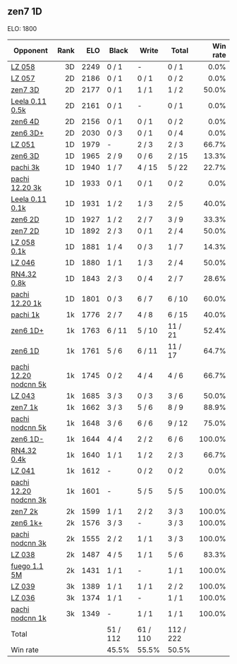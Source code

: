 ## zen7 1D ##

ELO: 1800

Opponent | Rank | ELO | Black | Write | Total | Win rate
---------|-----:|----:|-------|-------|-------|-------:
[LZ 058](LZ%20058.md) | 3D | 2249 | 0 / 1 | - | 0 / 1 | 0.0%
[LZ 057](LZ%20057.md) | 2D | 2186 | 0 / 1 | 0 / 1 | 0 / 2 | 0.0%
[zen7 3D](zen7%203D.md) | 2D | 2177 | 0 / 1 | 1 / 1 | 1 / 2 | 50.0%
[Leela 0.11 0.5k](Leela%200.11%200.5k.md) | 2D | 2161 | 0 / 1 | - | 0 / 1 | 0.0%
[zen6 4D](zen6%204D.md) | 2D | 2156 | 0 / 1 | 0 / 1 | 0 / 2 | 0.0%
[zen6 3D+](zen6%203D+.md) | 2D | 2030 | 0 / 3 | 0 / 1 | 0 / 4 | 0.0%
[LZ 051](LZ%20051.md) | 1D | 1979 | - | 2 / 3 | 2 / 3 | 66.7%
[zen6 3D](zen6%203D.md) | 1D | 1965 | 2 / 9 | 0 / 6 | 2 / 15 | 13.3%
[pachi 3k](pachi%203k.md) | 1D | 1940 | 1 / 7 | 4 / 15 | 5 / 22 | 22.7%
[pachi 12.20 3k](pachi%2012.20%203k.md) | 1D | 1933 | 0 / 1 | 0 / 1 | 0 / 2 | 0.0%
[Leela 0.11 0.1k](Leela%200.11%200.1k.md) | 1D | 1931 | 1 / 2 | 1 / 3 | 2 / 5 | 40.0%
[zen6 2D](zen6%202D.md) | 1D | 1927 | 1 / 2 | 2 / 7 | 3 / 9 | 33.3%
[zen7 2D](zen7%202D.md) | 1D | 1892 | 2 / 3 | 0 / 1 | 2 / 4 | 50.0%
[LZ 058 0.1k](LZ%20058%200.1k.md) | 1D | 1881 | 1 / 4 | 0 / 3 | 1 / 7 | 14.3%
[LZ 046](LZ%20046.md) | 1D | 1880 | 1 / 1 | 1 / 3 | 2 / 4 | 50.0%
[RN4.32 0.8k](RN4.32%200.8k.md) | 1D | 1843 | 2 / 3 | 0 / 4 | 2 / 7 | 28.6%
[pachi 12.20 1k](pachi%2012.20%201k.md) | 1D | 1801 | 0 / 3 | 6 / 7 | 6 / 10 | 60.0%
[pachi 1k](pachi%201k.md) | 1k | 1776 | 2 / 7 | 4 / 8 | 6 / 15 | 40.0%
[zen6 1D+](zen6%201D+.md) | 1k | 1763 | 6 / 11 | 5 / 10 | 11 / 21 | 52.4%
[zen6 1D](zen6%201D.md) | 1k | 1761 | 5 / 6 | 6 / 11 | 11 / 17 | 64.7%
[pachi 12.20 nodcnn 5k](pachi%2012.20%20nodcnn%205k.md) | 1k | 1745 | 0 / 2 | 4 / 4 | 4 / 6 | 66.7%
[LZ 043](LZ%20043.md) | 1k | 1685 | 3 / 3 | 0 / 3 | 3 / 6 | 50.0%
[zen7 1k](zen7%201k.md) | 1k | 1662 | 3 / 3 | 5 / 6 | 8 / 9 | 88.9%
[pachi nodcnn 5k](pachi%20nodcnn%205k.md) | 1k | 1648 | 3 / 6 | 6 / 6 | 9 / 12 | 75.0%
[zen6 1D-](zen6%201D-.md) | 1k | 1644 | 4 / 4 | 2 / 2 | 6 / 6 | 100.0%
[RN4.32 0.4k](RN4.32%200.4k.md) | 1k | 1640 | 1 / 1 | 1 / 2 | 2 / 3 | 66.7%
[LZ 041](LZ%20041.md) | 1k | 1612 | - | 0 / 2 | 0 / 2 | 0.0%
[pachi 12.20 nodcnn 3k](pachi%2012.20%20nodcnn%203k.md) | 1k | 1601 | - | 5 / 5 | 5 / 5 | 100.0%
[zen7 2k](zen7%202k.md) | 2k | 1599 | 1 / 1 | 2 / 2 | 3 / 3 | 100.0%
[zen6 1k+](zen6%201k+.md) | 2k | 1576 | 3 / 3 | - | 3 / 3 | 100.0%
[pachi nodcnn 3k](pachi%20nodcnn%203k.md) | 2k | 1555 | 2 / 2 | 1 / 1 | 3 / 3 | 100.0%
[LZ 038](LZ%20038.md) | 2k | 1487 | 4 / 5 | 1 / 1 | 5 / 6 | 83.3%
[fuego 1.1 5M](fuego%201.1%205M.md) | 2k | 1431 | 1 / 1 | - | 1 / 1 | 100.0%
[LZ 039](LZ%20039.md) | 3k | 1389 | 1 / 1 | 1 / 1 | 2 / 2 | 100.0%
[LZ 036](LZ%20036.md) | 3k | 1374 | 1 / 1 | - | 1 / 1 | 100.0%
[pachi nodcnn 1k](pachi%20nodcnn%201k.md) | 3k | 1349 | - | 1 / 1 | 1 / 1 | 100.0%
Total | | | 51 / 112 | 61 / 110 | 112 / 222 | 
Win rate| | | 45.5% | 55.5% | 50.5% | 
